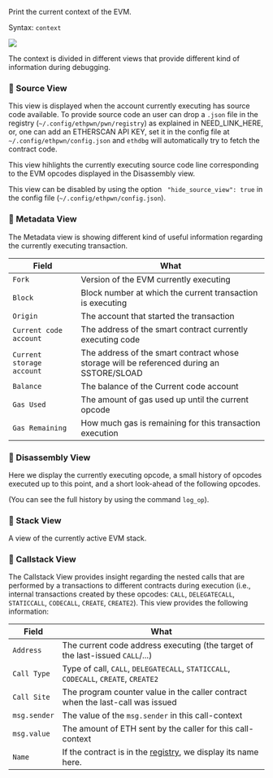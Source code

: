 Print the current context of the EVM.

Syntax: `context`

![](../../imgs/context.png)

The context is divided in different views that provide different kind of information during debugging.

### 👀 Source View
This view is displayed when the account currently executing has source code available.
To provide source code an user can drop a `.json` file in the registry (`~/.config/ethpwn/pwn/registry`) as explained in NEED_LINK_HERE, or, one can add an ETHERSCAN API KEY, set it in the config file at `~/.config/ethpwn/config.json` and `ethdbg` will automatically try to fetch the contract code.

This view hihlights the currently executing source code line corresponding to the EVM opcodes displayed in the Disassembly view.

This view can be disabled by using the option ` "hide_source_view": true` in the config file (`~/.config/ethpwn/config.json`).

### 👀 Metadata View
The Metadata view is showing different kind of useful information regarding the currently executing transaction.

| Field                 | What |
|-------------------|----------|
| `Fork`   | Version of the EVM currently executing |
| `Block`  | Block number at which the current transaction is executing
| `Origin` | The account that started the transaction|
| `Current code account` | The address of the smart contract currently executing code
| `Current storage account` | The address of the smart contract whose storage will be referenced during an SSTORE/SLOAD
| `Balance`           | The balance of the Current code account
| `Gas Used`          | The amount of gas used up until the current opcode
| `Gas Remaining`    | How much gas is remaining for this transaction execution


### 👀 Disassembly View
Here we display the currently executing opcode, a small history of opcodes executed up to this point, and a short look-ahead of the following opcodes.

(You can see the full history by using the command `log_op`).

### 👀 Stack View
A view of the currently active EVM stack.

### 👀 Callstack View

The Callstack View provides insight regarding the nested calls that are performed by a transactions to different contracts during execution (i.e., internal transactions created by these opcodes: `CALL`, `DELEGATECALL`, `STATICCALL`, `CODECALL`, `CREATE`, `CREATE2`).
This view provides the following information:

| Field                 | What |
|-------------------|----------|
| `Address`    | The current code address executing (the target of the last-issued `CALL`/...) |
| `Call Type`  | Type of call, `CALL`, `DELEGATECALL`, `STATICCALL`, `CODECALL`, `CREATE`, `CREATE2`
| `Call Site`  | The program counter value in the caller contract when the last-call was issued
| `msg.sender` | The value of the `msg.sender` in this call-context
| `msg.value`  | The amount of ETH sent by the caller for this call-context
| `Name`       | If the contract is in the [registry](), we display its name here.